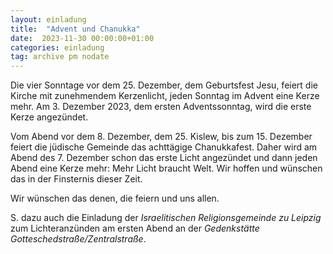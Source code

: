 ```yaml
---
layout: einladung
title:  "Advent und Chanukka"
date:  2023-11-30 00:00:00+01:00
categories: einladung
tag: archive pm nodate
---
```


Die vier Sonntage vor dem 25. Dezember, dem Geburtsfest Jesu, feiert die Kirche mit zunehmendem Kerzenlicht, jeden Sonntag im Advent eine Kerze mehr. Am 3. Dezember 2023, dem ersten Adventssonntag, wird die erste Kerze angezündet.

Vom Abend vor dem 8. Dezember, dem 25. Kislew, bis zum 15. Dezember feiert die jüdische Gemeinde das achttägige Chanukkafest.
Daher wird am Abend des 7. Dezember schon das erste Licht angezündet und dann jeden Abend eine Kerze mehr:
Mehr Licht braucht Welt. Wir hoffen und wünschen das in der Finsternis dieser Zeit.

Wir wünschen das denen, die feiern und uns allen.

S. dazu auch die Einladung der *Israelitischen Religionsgemeinde zu Leipzig* zum Lichteranzünden am ersten Abend an der *Gedenkstätte Gotteschedstraße/Zentralstraße*.
